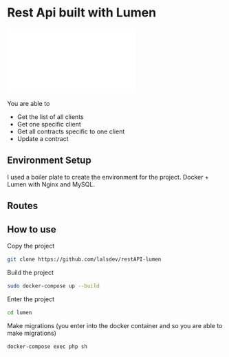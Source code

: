# Rest Api built with Lumen

![tables](tables.pdf)

You are able to

- Get the list of all clients
- Get one specific client
- Get all contracts specific to one client
- Update a contract

## Environment Setup

I used a boiler plate to create the environment for the project. Docker + Lumen with Nginx and MySQL.

## Routes

## How to use

Copy the project

```bash
git clone https://github.com/lalsdev/restAPI-lumen
```

Build the project

```bash
sudo docker-compose up --build
```

Enter the project

```bash
cd lumen
```

Make migrations (you enter into the docker container and so you are able to make migrations)

```bash
docker-compose exec php sh
```
